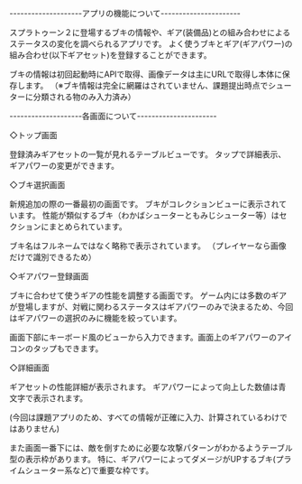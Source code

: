 --------------------アプリの機能について----------------------

スプラトゥーン２に登場するブキの情報や、ギア(装備品)との組み合わせによるステータスの変化を調べられるアプリです。
よく使うブキとギア(ギアパワー)の組み合わせ(以下ギアセット)を登録することができます。

ブキの情報は初回起動時にAPIで取得、画像データは主にURLで取得し本体に保存します。
（※ブキ情報は完全に網羅はされていません、課題提出時点でシューターに分類される物のみ入力済み）

--------------------各画面について----------------------

◇トップ画面

登録済みギアセットの一覧が見れるテーブルビューです。
タップで詳細表示、ギアパワーの変更ができます。

◇ブキ選択画面

新規追加の際の一番最初の画面です。
ブキがコレクションビューに表示されています。
性能が類似するブキ（わかばシューターともみじシューター等）はセクションにまとめられています。

ブキ名はフルネームではなく略称で表示されています。
（プレイヤーなら画像だけで識別できるため）

◇ギアパワー登録画面

ブキに合わせて使うギアの性能を調整する画面です。
ゲーム内には多数のギアが登場しますが、対戦に関わるステータスはギアパワーのみで決まるため、今回はギアパワーの選択のみに機能を絞っています。

画面下部にキーボード風のビューから入力できます。画面上のギアパワーのアイコンのタップもできます。

◇詳細画面

ギアセットの性能詳細が表示されます。
ギアパワーによって向上した数値は青文字で表示されます。

(今回は課題アプリのため、すべての情報が正確に入力、計算されているわけではありません)

また画面一番下には、敵を倒すために必要な攻撃パターンがわかるようテーブル型の表示枠があります。
特に、ギアパワーによってダメージがUPするブキ(プライムシューター系など)で重要な枠です。
